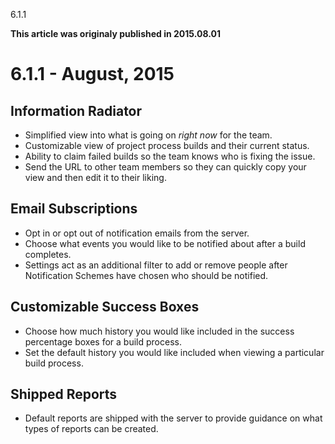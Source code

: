





6.1.1

**This article was originaly published in 2015.08.01**


6.1.1 - August, 2015
====================





Information Radiator
--------------------


* Simplified view into what is going on *right now* for the team.
* Customizable view of project process builds and their current status.
* Ability to claim failed builds so the team knows who is fixing the issue.
* Send the URL to other team members so they can quickly copy your view and then edit it to their liking.




Email Subscriptions
-------------------


* Opt in or opt out of notification emails from the server.
* Choose what events you would like to be notified about after a build completes.
* Settings act as an additional filter to add or remove people after Notification Schemes have chosen who should be notified.




Customizable Success Boxes
--------------------------


* Choose how much history you would like included in the success percentage boxes for a build process.
* Set the default history you would like included when viewing a particular build process.




Shipped Reports
---------------


* Default reports are shipped with the server to provide guidance on what types of reports can be created.








